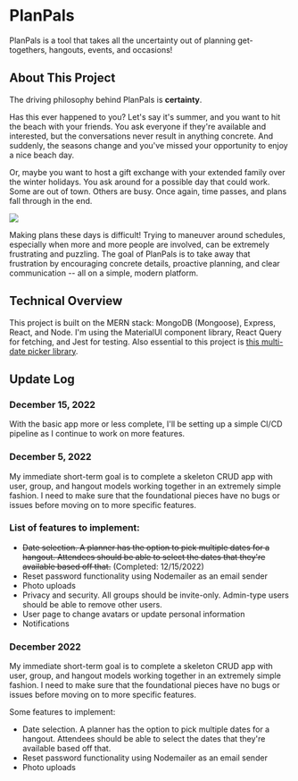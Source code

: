 # PlanPals

PlanPals is a tool that takes all the uncertainty out of planning get-togethers, hangouts, events, and occasions! 

## About This Project

The driving philosophy behind PlanPals is __certainty__. 

Has this ever happened to you? Let's say it's summer, and you want to hit the beach with your friends. You ask everyone if they're available and interested, but the conversations never result in anything concrete. And suddenly, the seasons change and you've missed your opportunity to enjoy a nice beach day.

Or, maybe you want to host a gift exchange with your extended family over the winter holidays. You ask around for a possible day that could work. Some are out of town. Others are busy. Once again, time passes, and plans fall through in the end. 

<img src="https://media.tenor.com/YqmVYr-_c8QAAAAC/itysl-happened.gif">

Making plans these days is difficult! Trying to maneuver around schedules, especially when more and more people are involved, can be extremely frustrating and puzzling. The goal of PlanPals is to take away that frustration by encouraging concrete details, proactive planning, and clear communication -- all on a simple, modern platform. 

## Technical Overview

This project is built on the MERN stack: MongoDB (Mongoose), Express, React, and Node. I'm using the MaterialUI component library, React Query for fetching, and Jest for testing. Also essential to this project is [this multi-date picker library](https://shahabyazdi.github.io/react-multi-date-picker/).

## Update Log


### December 15, 2022
With the basic app more or less complete, I'll be setting up a simple CI/CD pipeline as I continue to work on more features. 

### December 5, 2022

My immediate short-term goal is to complete a skeleton CRUD app with user, group, and hangout models working together in an extremely simple fashion. I need to make sure that the foundational pieces have no bugs or issues before moving on to more specific features. 

### List of features to implement:
* ~~Date selection. A planner has the option to pick multiple dates for a hangout. Attendees should be able to select the dates that they're available based off that.~~ (Completed: 12/15/2022)
* Reset password functionality using Nodemailer as an email sender
* Photo uploads
* Privacy and security. All groups should be invite-only. Admin-type users should be able to remove other users.
* User page to change avatars or update personal information
* Notifications

### December 2022

My immediate short-term goal is to complete a skeleton CRUD app with user, group, and hangout models working together in an extremely simple fashion. I need to make sure that the foundational pieces have no bugs or issues before moving on to more specific features. 

Some features to implement:
* Date selection. A planner has the option to pick multiple dates for a hangout. Attendees should be able to select the dates that they're available based off that. 
* Reset password functionality using Nodemailer as an email sender
* Photo uploads


